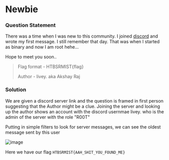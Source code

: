 # Newbie

### Question Statement
There was a time when I was new to this community. I joined [discord](https://discord.gg/vpWEV7bhms) and wrote my first message. I still remember that day. That was when I started as binary and now I am root hehe...

Hope to meet you soon..

> Flag format - HTBSRMIST{flag}
> 
> Author - livey. aka Akshay Raj

### Solution
We are given a discord server link and the question is framed in first person suggesting that the Author might be a clue. Joining the server and looking up the author shows an account with the discord usernmae livey. who is the admin of the server with the role "R00T"

Putting in simple filters to look for server messages, we can see the oldest message sent by this user

![image](https://github.com/PYTRanger/HTBSRMIST_Recruitment_CTF_Writeup/assets/51047021/8e9034d0-3f1c-40aa-9aed-59430c12ece5)

Here we have our flag ```HTBSRMIST{AAH_SHIT_YOU_FOUND_ME}```

